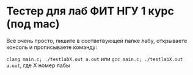 # Тестер для лаб ФИТ НГУ 1 курс (под mac)
<p>Всё очень просто, пишите в соответвующей папке лабу, открываете консоль и прописываете команду:</p>
<code>clang main.c; ./testlabX.out a.out</code> или <code>gcc main.c; ./testlabX.out a.out</code>, где X номер лабы
